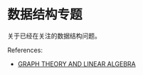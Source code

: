 # 数据结构专题

关于已经在关注的数据结构问题。

References:
- [GRAPH THEORY AND LINEAR ALGEBRA](https://www.math.utah.edu/~gustafso/s2017/2270/projects-2017/dylanJohnson/Dylan%20Johnson%20Graph%20Theory%20and%20Linear%20Algebra.pdf)

